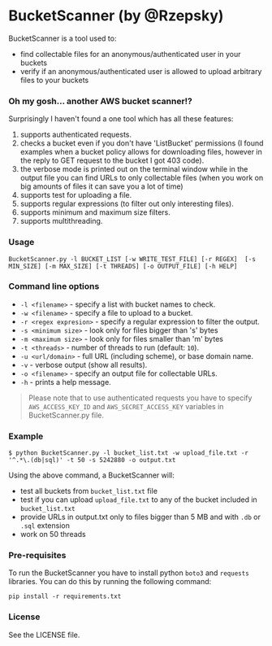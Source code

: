 BucketScanner (by @Rzepsky)
========================================

BucketScanner is a tool used to:

* find collectable files for an anonymous/authenticated user in your buckets
* verify if an anonymous/authenticated user is allowed to upload arbitrary files to your buckets


### Oh my gosh... another AWS bucket scanner!?

Surprisingly I haven't found a one tool which has all these features:

1. supports authenticated requests.
2. checks a bucket even if you don't have 'ListBucket' permissions (I found examples when a bucket policy allows for downloading files, however in the reply to GET request to the bucket I got 403 code).
3. the verbose mode is printed out on the terminal window while in the output file you can find URLs to only collectable files (when you work on big amounts of files it can save you a lot of time)
4. supports test for uploading a file.
5. supports regular expressions (to filter out only interesting files).
6. supports minimum and maximum size filters.
7. supports multithreading.

### Usage

```
BucketScanner.py -l BUCKET_LIST [-w WRITE_TEST_FILE] [-r REGEX]  [-s MIN_SIZE] [-m MAX_SIZE] [-t THREADS] [-o OUTPUT_FILE] [-h HELP]
```

### Command line options

* `-l <filename>` - specify a list with bucket names to check.
* `-w <filename>` - specify a file to upload to a bucket.
* `-r <regex expresion>` - specify a regular expression to filter the output.
* `-s <minimum size>` - look only for files bigger than 's' bytes
* `-m <maximum size>` - look only for files smaller than 'm' bytes 
* `-t <threads>` - number of threads to run (default: `10`).
* `-u <url/domain>` - full URL (including scheme), or base domain name.
* `-v` - verbose output (show all results).
* `-o <filename>` - specify an output file for collectable URLs.
* `-h` - prints a help message.

> Please note that to use authenticated requests you have to specify `AWS_ACCESS_KEY_ID` and `AWS_SECRET_ACCESS_KEY` variables in BucketScanner.py file.

### Example

```
$ python BucketScanner.py -l bucket_list.txt -w upload_file.txt -r '^.*\.(db|sql)' -t 50 -s 5242880 -o output.txt
```
Using the above command, a BucketScanner will:

* test all buckets from `bucket_list.txt` file
* test if you can upload `upload_file.txt` to any of the bucket included in `bucket_list.txt`
* provide URLs in output.txt only to files bigger than 5 MB and with `.db` or `.sql` extension
* work on 50 threads

### Pre-requisites
To run the BucketScanner you have to install python `boto3` and `requests` libraries. You can do this by running the following command:

```
pip install -r requirements.txt
```

### License

See the LICENSE file.
